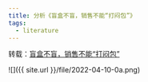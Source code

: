```yaml
---
title: 分析《盲盒不盲，销售不能“打闷包”》
tags:
  - literature
---
```


转载：[盲盒不盲，销售不能“打闷包”](http://sh.people.com.cn/n2/2022/0115/c134768-35096664.html)

![]({{ site.url }}/file/2022-04-10-0a.png)